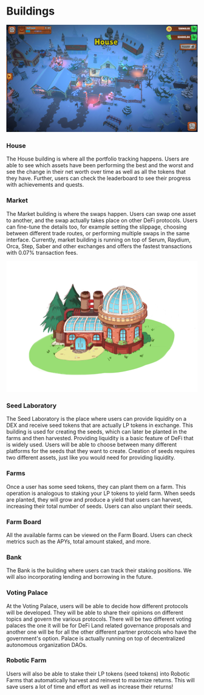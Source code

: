 # Buildings

![House building in DeFi Land](<../../.gitbook/assets/image (5).png>)

### House

The House building is where all the portfolio tracking happens. Users are able to see which assets have been performing the best and the worst and see the change in their net worth over time as well as all the tokens that they have. Further, users can check the leaderboard to see their progress with achievements and quests.

### Market

The Market building is where the swaps happen. Users can swap one asset to another, and the swap actually takes place on other DeFi protocols. Users can fine-tune the details too, for example setting the slippage, choosing between different trade routes, or performing multiple swaps in the same interface. Currently, market building is running on top of Serum, Raydium, Orca, Step, Saber and other exchanges and offers the fastest transactions with 0.07% transaction fees.

![Seed Laboratory concept art](<../../.gitbook/assets/image (6).png>)

### Seed Laboratory

The Seed Laboratory is the place where users can provide liquidity on a DEX and receive seed tokens that are actually LP tokens in exchange. This building is used for creating the seeds, which can later be planted in the farms and then harvested. Providing liquidity is a basic feature of DeFi that is widely used. Users will be able to choose between many different platforms for the seeds that they want to create. Creation of seeds requires two different assets, just like you would need for providing liquidity.

### Farms

Once a user has some seed tokens, they can plant them on a farm. This operation is analogous to staking your LP tokens to yield farm. When seeds are planted, they will grow and produce a yield that users can harvest, increasing their total number of seeds. Users can also unplant their seeds.

### Farm Board

All the available farms can be viewed on the Farm Board. Users can check metrics such as the APYs, total amount staked, and more.

### Bank

The Bank is the building where users can track their staking positions. We will also incorporating lending and borrowing in the future.

### Voting Palace

At the Voting Palace, users will be able to decide how different protocols will be developed.   They will be able to share their opinions on different topics and govern the various protocols. There will be two different voting palaces the one it will be for DeFi Land related governance proposals and another one will be for all the other different partner protocols who have the government's option.  Palace is actually running on top of decentralized autonomous organization DAOs.

### Robotic Farm

Users will also be able to stake their LP tokens (seed tokens) into Robotic Farms that automatically harvest and reinvest to maximize returns. This will save users a lot of time and effort as well as increase their returns!
